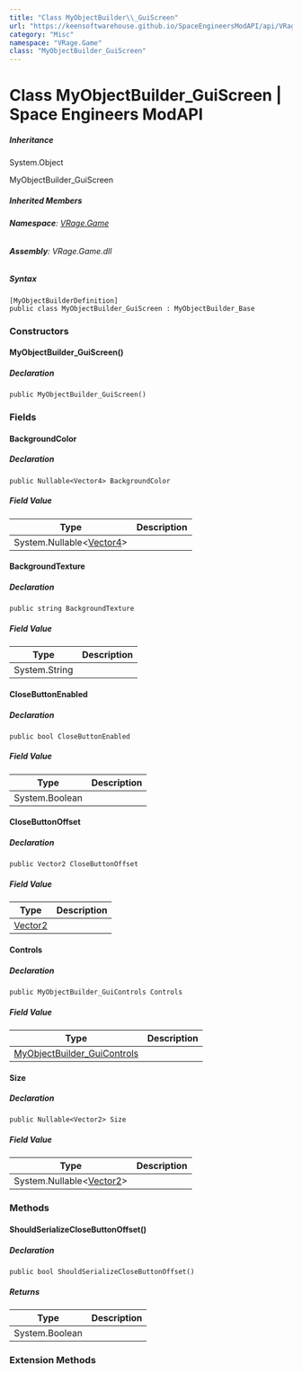 ```yaml
---
title: "Class MyObjectBuilder\\_GuiScreen"
url: "https://keensoftwarehouse.github.io/SpaceEngineersModAPI/api/VRage.Game.MyObjectBuilder_GuiScreen.html"
category: "Misc"
namespace: "VRage.Game"
class: "MyObjectBuilder_GuiScreen"
---
```


# Class MyObjectBuilder\_GuiScreen | Space Engineers ModAPI

##### Inheritance

System.Object

MyObjectBuilder\_GuiScreen

##### Inherited Members

###### **Namespace**: [VRage.Game](https://keensoftwarehouse.github.io/SpaceEngineersModAPI/api/VRage.Game.html)

###### **Assembly**: VRage.Game.dll

##### Syntax

```
[MyObjectBuilderDefinition]
public class MyObjectBuilder_GuiScreen : MyObjectBuilder_Base
```

### Constructors

#### MyObjectBuilder\_GuiScreen()

##### Declaration

```
public MyObjectBuilder_GuiScreen()
```

### Fields

#### BackgroundColor

##### Declaration

```
public Nullable<Vector4> BackgroundColor
```

##### Field Value

| Type | Description |
| --- | --- |
| System.Nullable<[Vector4](https://keensoftwarehouse.github.io/SpaceEngineersModAPI/api/VRageMath.Vector4.html)\> |     |

#### BackgroundTexture

##### Declaration

```
public string BackgroundTexture
```

##### Field Value

| Type | Description |
| --- | --- |
| System.String |     |

#### CloseButtonEnabled

##### Declaration

```
public bool CloseButtonEnabled
```

##### Field Value

| Type | Description |
| --- | --- |
| System.Boolean |     |

#### CloseButtonOffset

##### Declaration

```
public Vector2 CloseButtonOffset
```

##### Field Value

| Type | Description |
| --- | --- |
| [Vector2](https://keensoftwarehouse.github.io/SpaceEngineersModAPI/api/VRageMath.Vector2.html) |     |

#### Controls

##### Declaration

```
public MyObjectBuilder_GuiControls Controls
```

##### Field Value

| Type | Description |
| --- | --- |
| [MyObjectBuilder\_GuiControls](https://keensoftwarehouse.github.io/SpaceEngineersModAPI/api/VRage.Game.MyObjectBuilder_GuiControls.html) |     |

#### Size

##### Declaration

```
public Nullable<Vector2> Size
```

##### Field Value

| Type | Description |
| --- | --- |
| System.Nullable<[Vector2](https://keensoftwarehouse.github.io/SpaceEngineersModAPI/api/VRageMath.Vector2.html)\> |     |

### Methods

#### ShouldSerializeCloseButtonOffset()

##### Declaration

```
public bool ShouldSerializeCloseButtonOffset()
```

##### Returns

| Type | Description |
| --- | --- |
| System.Boolean |     |

### Extension Methods
